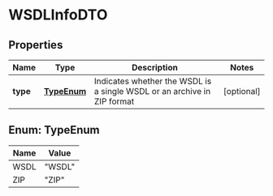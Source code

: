 
# WSDLInfoDTO

## Properties
Name | Type | Description | Notes
------------ | ------------- | ------------- | -------------
**type** | [**TypeEnum**](#TypeEnum) | Indicates whether the WSDL is a single WSDL or an archive in ZIP format |  [optional]


<a name="TypeEnum"></a>
## Enum: TypeEnum
Name | Value
---- | -----
WSDL | &quot;WSDL&quot;
ZIP | &quot;ZIP&quot;



